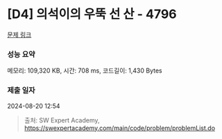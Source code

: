 # [D4] 의석이의 우뚝 선 산 - 4796 

[문제 링크](https://swexpertacademy.com/main/code/problem/problemDetail.do?contestProbId=AWS2h6AKBCoDFAVT) 

### 성능 요약

메모리: 109,320 KB, 시간: 708 ms, 코드길이: 1,430 Bytes

### 제출 일자

2024-08-20 12:54



> 출처: SW Expert Academy, https://swexpertacademy.com/main/code/problem/problemList.do